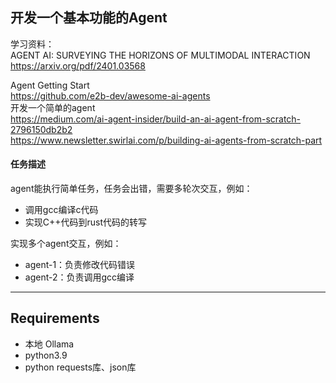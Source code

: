 
## 开发一个基本功能的Agent

学习资料：  
AGENT AI: SURVEYING THE HORIZONS OF MULTIMODAL INTERACTION  
https://arxiv.org/pdf/2401.03568  

Agent Getting Start  
https://github.com/e2b-dev/awesome-ai-agents  
开发一个简单的agent  
https://medium.com/ai-agent-insider/build-an-ai-agent-from-scratch-2796150db2b2  
https://www.newsletter.swirlai.com/p/building-ai-agents-from-scratch-part  

#### 任务描述  
agent能执行简单任务，任务会出错，需要多轮次交互，例如：  
- 调用gcc编译c代码  
- 实现C++代码到rust代码的转写  

实现多个agent交互，例如：  
- agent-1：负责修改代码错误  
- agent-2：负责调用gcc编译  

---

## Requirements


- 本地 Ollama
- python3.9
- python requests库、json库